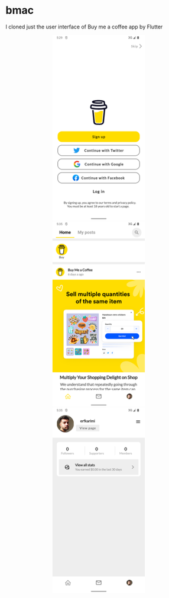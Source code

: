 # bmac

I cloned just the user interface of Buy me a coffee app by Flutter
<p align="center">
<img src="https://github.com/erfkarimi/bmac/blob/main/assets/image/screenshot/1st_screenshot.png" width="250" hspace="4">
<img src="https://github.com/erfkarimi/bmac/blob/main/assets/image/screenshot/2nd_screenshot.png" width="250" hspace="4">
<img src="https://github.com/erfkarimi/bmac/blob/main/assets/image/screenshot/3rd_screenshot.png" width="250" hspace="4">
</p>
